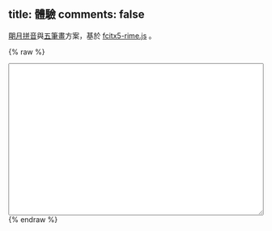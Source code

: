 title: 體驗
comments: false
---

[朙月拼音](https://github.com/rime/rime-luna-pinyin)與[五筆畫](https://github.com/rime/rime-stroke)方案，基於 [fcitx5-rime.js](https://github.com/rimeinn/fcitx5-rime.js) 。

{% raw %}
<script type="module">
  import { loadZip } from './Fcitx5.js'
  loadZip('./rime.zip')
</script>
<div class="has-success">
  <textarea class="form-control" spellcheck="false" style="width: 100%; height: 300px"></textarea>
</div>
{% endraw %}
